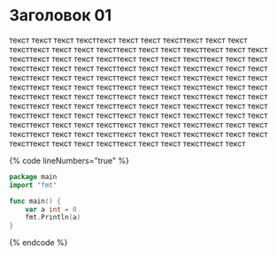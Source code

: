 # Заголовок 01

текст текст текст тексттекст текст текст тексттекст текст текст тексттекст текст текст тексттекст текст текст тексттекст текст текст тексттекст текст текст тексттекст текст текст тексттекст текст текст тексттекст текст текст тексттекст текст текст тексттекст текст текст тексттекст текст текст тексттекст текст текст тексттекст текст текст тексттекст текст текст тексттекст текст текст тексттекст текст текст тексттекст текст текст тексттекст текст текст тексттекст текст текст тексттекст текст текст тексттекст текст текст тексттекст текст текст тексттекст текст текст тексттекст текст текст тексттекст текст текст тексттекст текст текст тексттекст текст текст тексттекст текст текст тексттекст текст текст тексттекст текст текст тексттекст текст текст тексттекст текст текст тексттекст текст текст тексттекст текст



{% code lineNumbers="true" %}
```go
package main
import "fmt"

func main() {
	var a int = 0
	fmt.Println(a)
}
```
{% endcode %}
